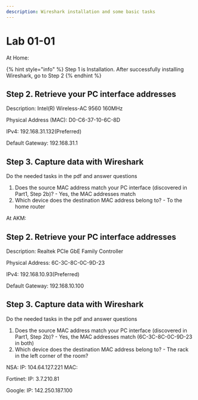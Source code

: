 ```yaml
---
description: Wireshark installation and some basic tasks
---
```


# Lab 01-01

At Home:

{% hint style="info" %}
Step 1 is Installation. After successfully installing Wireshark, go to Step 2
{% endhint %}

## Step 2. Retrieve your PC interface addresses

Description: Intel(R) Wireless-AC 9560 160MHz

Physical Address (MAC): D0-C6-37-10-6C-8D

IPv4: 192.168.31.132(Preferred)

Default Gateway: 192.168.31.1

## Step 3. Capture data with Wireshark

Do the needed tasks in the pdf and answer questions

1. Does the source MAC address match your PC interface (discovered in Part1, Step 2b)? - Yes, the MAC addresses match
2. Which device does the destination MAC address belong to? - To the home router



At AKM:

## Step 2. Retrieve your PC interface addresses

Description: Realtek PCIe GbE Family Controller&#x20;

Physical Address: 6C-3C-8C-0C-9D-23&#x20;

IPv4: 192.168.10.93(Preferred)&#x20;

Default Gateway: 192.168.10.100

## Step 3. Capture data with Wireshark

Do the needed tasks in the pdf and answer questions

1. Does the source MAC address match your PC interface (discovered in Part1, Step 2b)? - Yes, the MAC addresses match (6C-3C-8C-0C-9D-23  in both)
2. Which device does the destination MAC address belong to? - The rack in the left corner of the room?



NSA: IP: 104.64.127.221 MAC:

Fortinet: IP: 3.7.210.81

Google: IP: 142.250.187.100
